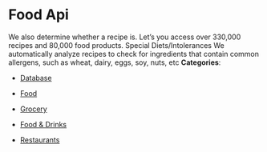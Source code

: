 # Food Api


We also determine whether a recipe is. Let’s you access over 330,000 recipes and 80,000 food products.  Special Diets/Intolerances We automatically analyze recipes to check for ingredients that contain common allergens, such as wheat, dairy, eggs, soy, nuts, etc
**Categories**:

- [Database](https://github/awesome-apis/awesome-apis#database)

- [Food](https://github/awesome-apis/awesome-apis#food)

- [Grocery](https://github/awesome-apis/awesome-apis#grocery)

- [Food & Drinks](https://github/awesome-apis/awesome-apis#food-and-drinks)

- [Restaurants](https://github/awesome-apis/awesome-apis#restaurants)



